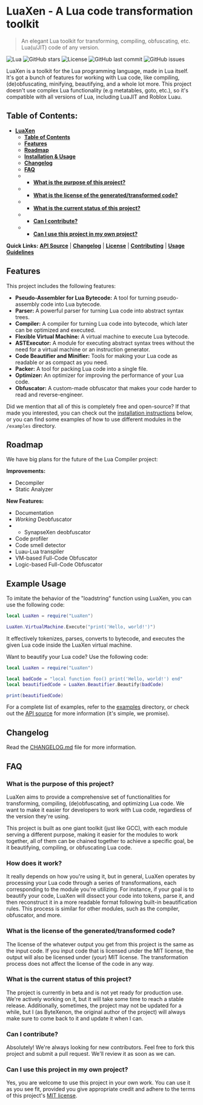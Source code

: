 # LuaXen - A Lua code transformation toolkit

> An elegant Lua toolkit for transforming, compiling, obfuscating, etc. Lua(u/JIT) code of any version.

![Lua](https://img.shields.io/badge/Lua-5.1%2C%205.2%2C%205.3%2C%205.4-blue?style=for-the-badge&logo=lua)
![GitHub stars](https://img.shields.io/github/stars/ByteXenon/LuaXen?style=for-the-badge)
![License](https://img.shields.io/github/license/ByteXenon/LuaXen?style=for-the-badge)
![GitHub last commit](https://img.shields.io/github/last-commit/ByteXenon/LuaXen?style=for-the-badge)
![GitHub issues](https://img.shields.io/github/issues/ByteXenon/LuaXen?style=for-the-badge)

LuaXen is a toolkit for the Lua programming language, made in Lua itself. It's got a bunch of features for working with Lua code, like compiling, (de)obfuscating, minifying, beautifying, and a whole lot more.
This project doesn't use complex Lua functionality (e.g metatables, goto, etc.), so it's compatible with all versions of Lua, including LuaJIT and Roblox Luau.

## Table of Contents:
- **[LuaXen](#luaxen---a-lua-toolkit)**
  - **[Table of Contents](#table-of-contents)**
  - **[Features](#features)**
  - **[Roadmap](#roadmap)**
  - **[Installation & Usage](#installation--usage)**
  - **[Changelog](#changelog)**
  - **[FAQ](#faq)**
  - - **[What is the purpose of this project?](#what-is-the-purpose-of-this-project)**
  - - **[What is the license of the generated/transformed code?](#what-is-the-license-of-the-generatedtransformed-code)**
  - - **[What is the current status of this project?](#what-is-the-current-status-of-this-project)**
  - - **[Can I contribute?](#can-i-contribute)**
  - - **[Can I use this project in my own project?](#can-i-use-this-project-in-my-own-project)**

**Quick Links:** **[API Source](./src/api.lua)** | **[Changelog](./CHANGELOG.md)** | **[License](./LICENSE)** | **[Contributing](./CONTRIBUTING.md)** | **[Usage Guidelines](./USAGE_GUIDELINES.md)**

## Features

This project includes the following features:

- **Pseudo-Assembler for Lua Bytecode:** A tool for turning pseudo-assembly code into Lua bytecode.
- **Parser:** A powerful parser for turning Lua code into abstract syntax trees.
- **Compiler:** A compiler for turning Lua code into bytecode, which later can be optimized and executed.
- **Flexible Virtual Machine:** A virtual machine to execute Lua bytecode.
- **ASTExecutor:** A module for executing abstract syntax trees without the need for a virtual machine or an instruction generator.
- **Code Beautifier and Minifier:** Tools for making your Lua code as readable or as compact as you need.
- **Packer:** A tool for packing Lua code into a single file.
- **Optimizer:** An optimizer for improving the performance of your Lua code.
- **Obfuscator:** A custom-made obfuscator that makes your code harder to read and reverse-engineer.

Did we mention that all of this is completely free and open-source?
If that made you interested, you can check out the [installation instructions](#installation--usage) below, or you can find some examples of how to use different modules in the `/examples` directory.

## Roadmap

We have big plans for the future of the Lua Compiler project:

**Improvements:**

- Decompiler
- Static Analyzer

**New Features:**

- Documentation
- *Working* Deobfuscator
- - SynapseXen deobfuscator
- Code profiler
- Code smell detector
- Luau-Lua transpiler
- VM-based Full-Code Obfuscator
- Logic-based Full-Code Obfuscator

## Example Usage


To imitate the behavior of the "loadstring" function using LuaXen, you can use the following code:

```lua
local LuaXen = require("LuaXen")

LuaXen.VirtualMachine.Execute("print('Hello, world!')")
```

It effectively tokenizes, parses, converts to bytecode, and executes the given Lua code inside the LuaXen virtual machine.

Want to beautify your Lua code? Use the following code:

```lua
local LuaXen = require("LuaXen")

local badCode = "local function foo() print('Hello, world!') end"
local beautifiedCode = LuaXen.Beautifier.Beautify(badCode)

print(beautifiedCode)
```

For a complete list of examples, refer to the [examples](./examples) directory, or check out the [API source](./src/api.lua) for more information (it's simple, we promise).

## Changelog

Read the [CHANGELOG.md](./CHANGELOG.md) file for more information.

## FAQ

### What is the purpose of this project?

LuaXen aims to provide a comprehensive set of functionalities for transforming, compiling, (de)obfuscating, and optimizing Lua code. We want to make it easier for developers to work with Lua code, regardless of the version they're using.

This project is built as one giant toolkit (just like GCC), with each module serving a different purpose, making it easier for the modules to work together, all of them can be chained together to achieve a specific goal, be it beautifying, compiling, or obfuscating Lua code.

### How does it work?

It really depends on how you're using it, but in general, LuaXen operates by processing your Lua code through a series of transformations, each corresponding to the module you're utilizing. For instance, if your goal is to beautify your code, LuaXen will dissect your code into tokens, parse it, and then reconstruct it in a more readable format following built-in beautification rules. This process is similar for other modules, such as the compiler, obfuscator, and more.

### What is the license of the generated/transformed code?

The license of the whatever output you get from this project is the same as the input code. If you input code that is licensed under the MIT license, the output will also be licensed under (your) MIT license. The transformation process does not affect the license of the code in any way.

### What is the current status of this project?

The project is currently in beta and is not yet ready for production use. We're actively working on it, but it will take some time to reach a stable release. Additionally, sometimes, the project may not be updated for a while, but I (as ByteXenon, the original author of the project) will always make sure to come back to it and update it when I can.

### Can I contribute?

Absolutely! We're always looking for new contributors. Feel free to fork this project and submit a pull request. We'll review it as soon as we can.

### Can I use this project in my own project?

Yes, you are welcome to use this project in your own work. You can use it as you see fit, provided you give appropriate credit and adhere to the terms of this project's [MIT license](./LICENSE).